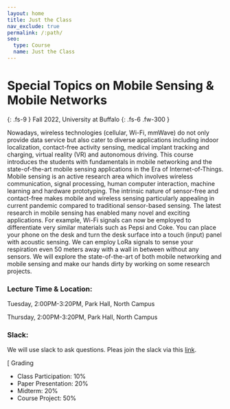 ```yaml
---
layout: home
title: Just the Class
nav_exclude: true
permalink: /:path/
seo:
  type: Course
  name: Just the Class
---
```


# Special Topics on Mobile Sensing & Mobile Networks 
{: .fs-9 } Fall 2022, University at Buffalo {: .fs-6 .fw-300 }

Nowadays, wireless technologies (cellular, Wi-Fi, mmWave) do not only provide data service but also cater to diverse applications including indoor localization, contact-free activity sensing, medical implant tracking and charging, virtual reality (VR) and autonomous driving. This course introduces the students with fundamentals in mobile networking and the state-of-the-art mobile sensing applications in the Era of Internet-of-Things. Mobile sensing is an active research area which involves wireless communication, signal processing, human computer interaction, machine learning and hardware prototyping. The intrinsic nature of sensor-free and contact-free makes mobile and wireless sensing particularly appealing in current pandemic compared to traditional sensor-based sensing. The latest research in mobile sensing has enabled many novel and exciting applications. For example, Wi-Fi signals can now be employed to differentiate very similar materials such as Pepsi and Coke. You can place your phone on the desk and turn the desk surface into a touch (input) panel with acoustic sensing. We can employ LoRa signals to sense your respiration even 50 meters away with a wall in between without any sensors. We will explore the state-of-the-art of both mobile networking and mobile sensing and make our hands dirty by working on some research projects.


### Lecture Time & Location:
Tuesday, 2:00PM-3:20PM, Park Hall, North Campus

Thursday, 2:00PM-3:20PM, Park Hall, North Campus

### Slack:
We will use slack to ask questions. Pleas join the slack via this [link](https://join.slack.com/t/slack-pvl4009/shared_invite/zt-225v7oixh-ikMtTMzvE8IS2oX1MFXtJQ).


[ Grading 

- Class Participation: 10%
- Paper Presentation: 20%
- Midterm: 20%
- Course Project: 50%
